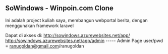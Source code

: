 ## SoWindows - Winpoin.com Clone
Ini adalah project kuliah saya, membangun webportal berita, dengan menggunakan framework laravel

Dapat di akses di:
http://sowindows.azurewebsites.net/app/
http://sowindows.azurewebsites.net/app/admin  ----- Admin Page user/pwd = ranugoldan@gmail.com/ranugoldan